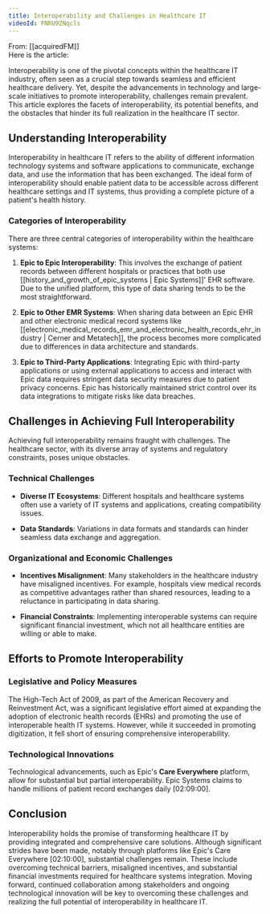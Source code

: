 ```yaml
---
title: Interoperability and Challenges in Healthcare IT
videoId: FNRU9ZNqcls
---
```


From: [[acquiredFM]] <br/> 
Here is the article:

Interoperability is one of the pivotal concepts within the healthcare IT industry, often seen as a crucial step towards seamless and efficient healthcare delivery. Yet, despite the advancements in technology and large-scale initiatives to promote interoperability, challenges remain prevalent. This article explores the facets of interoperability, its potential benefits, and the obstacles that hinder its full realization in the healthcare IT sector.

## Understanding Interoperability

Interoperability in healthcare IT refers to the ability of different information technology systems and software applications to communicate, exchange data, and use the information that has been exchanged. The ideal form of interoperability should enable patient data to be accessible across different healthcare settings and IT systems, thus providing a complete picture of a patient's health history.

### Categories of Interoperability

There are three central categories of interoperability within the healthcare systems:
1. **Epic to Epic Interoperability**: This involves the exchange of patient records between different hospitals or practices that both use [[history_and_growth_of_epic_systems | Epic Systems]]' EHR software. Due to the unified platform, this type of data sharing tends to be the most straightforward.
   
2. **Epic to Other EMR Systems**: When sharing data between an Epic EHR and other electronic medical record systems like [[electronic_medical_records_emr_and_electronic_health_records_ehr_industry | Cerner and Metatech]], the process becomes more complicated due to differences in data architecture and standards.
   
3. **Epic to Third-Party Applications**: Integrating Epic with third-party applications or using external applications to access and interact with Epic data requires stringent data security measures due to patient privacy concerns. Epic has historically maintained strict control over its data integrations to mitigate risks like data breaches.

## Challenges in Achieving Full Interoperability

Achieving full interoperability remains fraught with challenges. The healthcare sector, with its diverse array of systems and regulatory constraints, poses unique obstacles.

### Technical Challenges

- **Diverse IT Ecosystems**: Different hospitals and healthcare systems often use a variety of IT systems and applications, creating compatibility issues.
  
- **Data Standards**: Variations in data formats and standards can hinder seamless data exchange and aggregation.

### Organizational and Economic Challenges

- **Incentives Misalignment**: Many stakeholders in the healthcare industry have misaligned incentives. For example, hospitals view medical records as competitive advantages rather than shared resources, leading to a reluctance in participating in data sharing.
  
- **Financial Constraints**: Implementing interoperable systems can require significant financial investment, which not all healthcare entities are willing or able to make.

## Efforts to Promote Interoperability

### Legislative and Policy Measures

The High-Tech Act of 2009, as part of the American Recovery and Reinvestment Act, was a significant legislative effort aimed at expanding the adoption of electronic health records (EHRs) and promoting the use of interoperable health IT systems. However, while it succeeded in promoting digitization, it fell short of ensuring comprehensive interoperability.

### Technological Innovations

Technological advancements, such as Epic's **Care Everywhere** platform, allow for substantial but partial interoperability. Epic Systems claims to handle millions of patient record exchanges daily <a class="yt-timestamp" data-t="02:09:00">[02:09:00]</a>.

## Conclusion

Interoperability holds the promise of transforming healthcare IT by providing integrated and comprehensive care solutions. Although significant strides have been made, notably through platforms like Epic's Care Everywhere <a class="yt-timestamp" data-t="02:10:00">[02:10:00]</a>, substantial challenges remain. These include overcoming technical barriers, misaligned incentives, and substantial financial investments required for healthcare systems integration. Moving forward, continued collaboration among stakeholders and ongoing technological innovation will be key to overcoming these challenges and realizing the full potential of interoperability in healthcare IT.